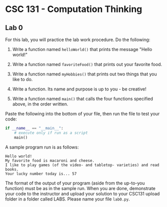 # CSC 131 - Computation Thinking
## Lab 0

For this lab, you will practice the lab work procedure. Do the following:

 1. Write a function named `helloWorld()` that prints the message "Hello world!"
 
 2. Write a function named `favoriteFood()` that prints out your favorite food.
	
 3. Write a function named `myHobbies()` that prints out two things that you like to do.
 
 4. Write a function. Its name and purpose is up to you - be creative!
 
 5. Write a function named `main()` that calls the four functions specified above, in the order written. 


Paste the following into the bottom of your file, then run the file to test your code:

```python
if __name__ == "__main__":
    # execute only if run as a script
    main()
```

A sample program run is as follows:

```
Hello world!
My favorite food is macaroni and cheese.
I like to play games (of the video- and tabletop- varieties) and read books.
Your lucky number today is... 57
```

The format of the output of your program (aside from the up-to-you function) must be as in the sample run. When you are done, demonstrate your code to the instructor and upload your solution to your CSC131 upload folder in a folder called LABS. Please name your file `lab0.py`.